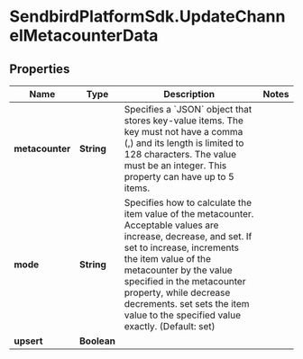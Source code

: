 # SendbirdPlatformSdk.UpdateChannelMetacounterData

## Properties

Name | Type | Description | Notes
------------ | ------------- | ------------- | -------------
**metacounter** | **String** | Specifies a &#x60;JSON&#x60; object that stores key-value items. The key must not have a comma (,) and its length is limited to 128 characters. The value must be an integer. This property can have up to 5 items. | 
**mode** | **String** | Specifies how to calculate the item value of the metacounter. Acceptable values are increase, decrease, and set. If set to increase, increments the item value of the metacounter by the value specified in the metacounter property, while decrease decrements. set sets the item value to the specified value exactly. (Default: set) | 
**upsert** | **Boolean** |  | 


